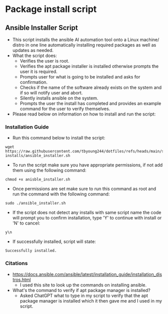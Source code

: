 # Package install script

## Ansible Installer Script
- This script installs the ansible AI automation tool onto a Linux machine/ distro in one line automatically installing required packages as well as updates as needed.
- What the script does:
    * Verifies the user is root. <br>
    * Verifies the apt package installer is installed otherwise prompts the user it is required. <br>
    * Prompts user for what is going to be installed and asks for confirmation. <br>
    * Checks if the name of the software already exists on the system and if so will notify user and abort. <br>
    * Silently installs ansible on the system. <br>
    * Prompts the user the install has completed and provides an example command for the user to verify themselves. <br>
- Please read below on information on how to install and run the script:

 ### Installation Guide
 - Run this command below to install the script:
```
wget https://raw.githubusercontent.com/tbyoung244/dotfiles/refs/heads/main/sys-installs/ansible_installer.sh
```
- To run the script make sure you have appropriate permissions, if not add them using the following command:
```
chmod +x anisble_installer.sh
```
- Once permissions are set make sure to run this command as root and run the command with the following command:
```
sudo ./ansible_installer.sh
```
- If the script does not detect any installs with same script name the code will prompt you to confirm installation, type 'Y' to continue with install or 'N' to cancel:
```
y\n
```
- If successfully installed, script will state:
```
Successfully installed.
```

### Citations
- https://docs.ansible.com/ansible/latest/installation_guide/installation_distros.html
   * I used this site to look up the commands on installing ansible.
- What's the command to verify if apt package manager is installed?
   * Asked ChatGPT what to type in my script to verify that the apt package manager is installed which it then gave me and I used in my script.

